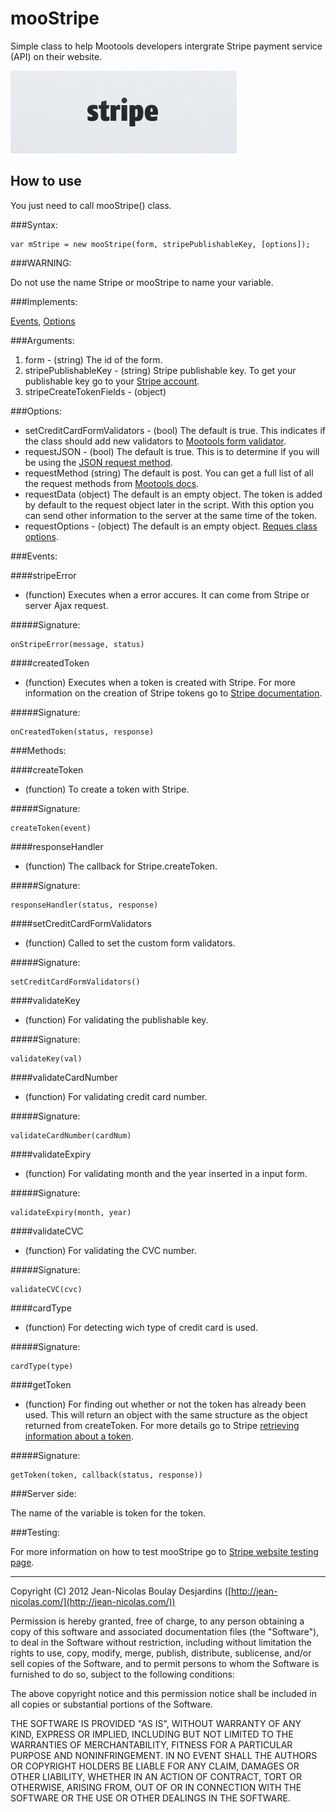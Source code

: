 mooStripe
===========

Simple class to help Mootools developers intergrate Stripe payment service (API) on their website.

![Screenshot](https://github.com/jnbdz/mooStripe/raw/master/stripe_logo.png)

How to use
----------

You just need to call mooStripe() class.

###Syntax:

    var mStripe = new mooStripe(form, stripePublishableKey, [options]);
    
###WARNING:

Do not use the name Stripe or mooStripe to name your variable.

###Implements:

[Events](http://mootools.net/docs/core/Class/Class.Extras#Events), [Options](http://mootools.net/docs/core/Class/Class.Extras#Options)

###Arguments:

1. form - (string) The id of the form.
2. stripePublishableKey - (string) Stripe publishable key. To get your publishable key go to your [Stripe account](https://manage.stripe.com/#account/apikeys).
3. stripeCreateTokenFields - (object) [](https://stripe.com/docs/stripe.js#createToken)

###Options:

* setCreditCardFormValidators - (bool) The default is true. This indicates if the class should add new validators to [Mootools form validator](http://mootools.net/docs/more/Forms/Form.Validator).
* requestJSON - (bool) The default is true. This is to determine if you will be using the [JSON request method](http://mootools.net/docs/core/Request/Request.JSON).
* requestMethod (string) The default is post. You can get a full list of all the request methods from [Mootools docs](http://mootools.net/docs/core/Request/Request#Request:send-aliases).
* requestData (object) The default is an empty object. The token is added by default to the request object later in the script. With this option you can send other information to the server at the same time of the token.
* requestOptions - (object) The default is an empty object. [Reques class options](http://mootools.net/docs/core/Request/Request).

###Events:

####stripeError

* (function) Executes when a error accures. It can come from Stripe or server Ajax request.

#####Signature:

    onStripeError(message, status)

####createdToken

* (function) Executes when a token is created with Stripe. For more information on the creation of Stripe tokens go to [Stripe documentation](https://stripe.com/docs/stripe.js#createToken).

#####Signature:

    onCreatedToken(status, response)

###Methods:

####createToken

* (function) To create a token with Stripe.

#####Signature:

    createToken(event)

####responseHandler

* (function) The callback for Stripe.createToken.

#####Signature:

    responseHandler(status, response)

####setCreditCardFormValidators

* (function) Called to set the custom form validators.

#####Signature:

    setCreditCardFormValidators()

####validateKey

* (function) For validating the publishable key.

#####Signature:

    validateKey(val)

####validateCardNumber

* (function) For validating credit card number.

#####Signature:

    validateCardNumber(cardNum)

####validateExpiry

* (function) For validating month and the year inserted in a input form.

#####Signature:

    validateExpiry(month, year)

####validateCVC

* (function) For validating the CVC number.

#####Signature:

    validateCVC(cvc)

####cardType

* (function) For detecting wich type of credit card is used.

#####Signature:

    cardType(type)

####getToken

* (function) For finding out whether or not the token has already been used. This will return an object with the same structure as the object returned from createToken. For more details go to Stripe [retrieving information about a token](https://stripe.com/docs/stripe.js#retrieving-information-about-a-token).

#####Signature:

    getToken(token, callback(status, response))

###Server side:

The name of the variable is token for the token.
    
###Testing:

For more information on how to test mooStripe go to [Stripe website testing page](https://stripe.com/docs/testing).

-------


Copyright (C) 2012 Jean-Nicolas Boulay Desjardins ([http://jean-nicolas.com/](http://jean-nicolas.com/))

Permission is hereby granted, free of charge, to any person obtaining a copy of this software and associated documentation files (the "Software"), to deal in the Software without restriction, including without limitation the rights to use, copy, modify, merge, publish, distribute, sublicense, and/or sell copies of the Software, and to permit persons to whom the Software is furnished to do so, subject to the following conditions:

The above copyright notice and this permission notice shall be included in all copies or substantial portions of the Software.

THE SOFTWARE IS PROVIDED "AS IS", WITHOUT WARRANTY OF ANY KIND, EXPRESS OR IMPLIED, INCLUDING BUT NOT LIMITED TO THE WARRANTIES OF MERCHANTABILITY, FITNESS FOR A PARTICULAR PURPOSE AND NONINFRINGEMENT. IN NO EVENT SHALL THE AUTHORS OR COPYRIGHT HOLDERS BE LIABLE FOR ANY CLAIM, DAMAGES OR OTHER LIABILITY, WHETHER IN AN ACTION OF CONTRACT, TORT OR OTHERWISE, ARISING FROM, OUT OF OR IN CONNECTION WITH THE SOFTWARE OR THE USE OR OTHER DEALINGS IN THE SOFTWARE.